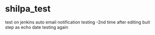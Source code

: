 # shilpa_test
test on jenkins auto email notification
testing -2nd time after editing buit step as echo date
testing again
